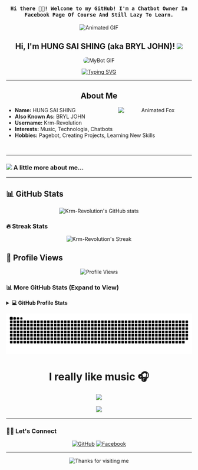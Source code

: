 <h4 align="center">
  <samp>
    Hi there 👋🏾! Welcome to my GitHub! I'm a Chatbot Owner In Facebook Page Of Course And Still Lazy To Learn.
  </samp>
</h4>

<p align="center">
  <img width="250" src="https://media3.giphy.com/media/v1.Y2lkPTgyYTE0OTNia2dpMXcyc24zc2JkNml3cHpmYmVpdmp1b2o5aWFkbzlxdnV5aG5rcyZlcD12MV9naWZzX3JlbGF0ZWQmY3Q9Zw/BdghqxNFV4efm/200w.webp" alt="Animated GIF">
</p>

<h2 align="center">Hi, I'm HUNG SAI SHING (aka BRYL JOHN)! <img src="https://media0.giphy.com/media/v1.Y2lkPTZjMDliOTUyYnU2MWFhMzBzNGg2bXJnanBuc3J6OTlycnZ0Z3pyN2dpendwaGRtaiZlcD12MV9pbnRlcm5hbF9naWZfYnlfaWQmY3Q9Zw/1yld7nW3oQ2IyRubUm/giphy.webp" width="50"></h2>

<p align="center">
  <img src="https://i.ibb.co/sp27tn93/mybot.webp" alt="MyBot GIF" width="400" style="border-radius: 65px;">
</p>

<p align="center">
  <a href="https://github.com/khrlmstfa/readme-typing-svg">
    <img src="https://readme-typing-svg.herokuapp.com?lines=IM+BRYL+JOHN+A.K.A+HUNG+SAI+SHING+JUST+A+NOOB+BOY+:)&center=true&width=1000&height=100" alt="Typing SVG">
  </a>
</p>

<hr/>

<h2 align="center">About Me</h2>

<div align="center">
  <img src="https://64.media.tumblr.com/e1f1c97123ae217eb731500e502e0083/tumblr_n9dxcikmIU1qc9zfzo7_r1_250.gif" align="right" width="200" alt="Animated Fox">
</div>

<ul>
  <li><strong>Name:</strong> HUNG SAI SHING</li>
  <li><strong>Also Known As:</strong> BRYL JOHN</li>
  <li><strong>Username:</strong> Krm-Revolution</li>
  <li><strong>Interests:</strong> Music, Technologia, Chatbots</li>
  <li><strong>Hobbies:</strong> Pagebot, Creating Projects, Learning New Skills</li>
</ul>

<br clear="right">

<hr/>

### <img src="https://media.giphy.com/media/VgCDAzcKvsR6OM0uWg/giphy.gif" width="50"> A little more about me...  

---

## 📊 GitHub Stats

<p align="center">
  <img src="https://github-readme-stats.vercel.app/api?username=Krm-Revolution&show_icons=true&theme=radical" alt="Krm-Revolution's GitHub stats" />
</p>

### 🔥 Streak Stats

<p align="center">
  <img src="https://github-readme-streak-stats.herokuapp.com/?user=Krm-Revolution&theme=algolia" alt="Krm-Revolution's Streak" />
</p>

## 👀 Profile Views

<p align="center">
  <img width="400px" src="https://count.getloli.com/get/@Krm-Revolution?theme=rule34" alt="Profile Views">
</p>

### 📊 More GitHub Stats (Expand to View)

<details>
  <summary><b>💻 GitHub Profile Stats</b></summary>
  <br/>
  <p align="center">
    <img alt="Languages" src="https://github-readme-stats.vercel.app/api/top-langs?username=Krm-Revolution&layout=compact&theme=algolia" height="192px"/>
    <br/>
    <b>Note:</b> Stats show public activity and do not reflect all private work or skills.
  </p>
</details>

<p align="center">
  <img src="https://github.com/Platane/snk/raw/output/github-contribution-grid-snake.svg" alt="GitHub Snake Animation" width="700"/>
</p>

<h1 align="center">
  I really like music 🎧
</h1>

<p align="center">
  <a href="https://readme.andyruwruw.com/api/now-playing?open">
    <img src="https://raw.githubusercontent.com/andyruwruw/andyruwruw/master/example/now-playing.svg">
  </a>
</p>

<p align="center">
  <img src="https://raw.githubusercontent.com/andyruwruw/andyruwruw/master/example/top-played.svg">
</p>

---

### 🙋‍♀️ Let's Connect

<p align="center">
  <a href="https://github.com/Krm-Revolution"><img src="https://img.icons8.com/bubbles/50/000000/github.png" alt="GitHub"/></a>
  <a href="https://www.facebook.com/BRYLniYah"><img src="https://img.icons8.com/bubbles/50/000000/facebook-new.png" alt="Facebook"/></a>
</p>

<hr/>

<p align="center">
  <img height="120" alt="Thanks for visiting me" width="100%" src="https://raw.githubusercontent.com/BrunnerLivio/brunnerlivio/master/images/marquee.svg" />
</p>
